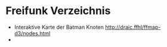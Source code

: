 # Freifunk Verzeichnis

 * Interaktive Karte der Batman Knoten
   http://draic.ffhl/ffmap-d3/nodes.html
 * 